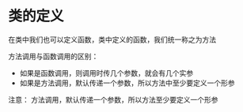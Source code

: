 # 类的定义

在类中我们也可以定义函数，类中定义的函数，我们统一称之为方法

方法调用与函数调用的区别：
- 如果是函数调用，则调用时传几个参数，就会有几个实参
- 如果是方法调用，默认传递一个参数，所以方法中至少要定义一个形参


注意：
    方法调用，默认传递一个参数，所以方法至少要定义一个形参